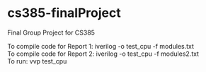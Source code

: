 cs385-finalProject
==================

Final Group Project for CS385

To compile code for Report 1: iverilog -o test_cpu -f modules.txt<br />
To compile code for Report 2: iverilog -o test_cpu -f modules2.txt<br />
To run: vvp test_cpu
